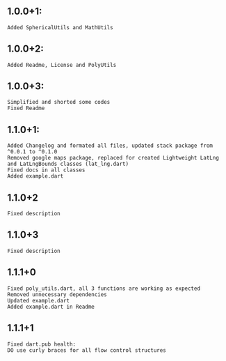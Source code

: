 ## 1.0.0+1:
    Added SphericalUtils and MathUtils

## 1.0.0+2:
    Added Readme, License and PolyUtils

## 1.0.0+3:
    Simplified and shorted some codes
    Fixed Readme

## 1.1.0+1:
    Added Changelog and formated all files, updated stack package from ^0.0.1 to ^0.1.0
    Removed google maps package, replaced for created Lightweight LatLng and LatLngBounds classes (lat_lng.dart)
    Fixed docs in all classes
    Added example.dart

## 1.1.0+2
    Fixed description

## 1.1.0+3
    Fixed description

## 1.1.1+0
    Fixed poly_utils.dart, all 3 functions are working as expected
    Removed unnecessary dependencies
    Updated example.dart
    Added example.dart in Readme

## 1.1.1+1
    Fixed dart.pub health:
    DO use curly braces for all flow control structures
